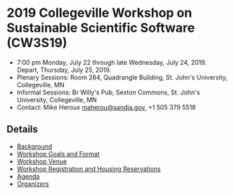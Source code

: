 
# 2019 Collegeville Workshop on Sustainable Scientific Software (CW3S19)

- 7:00 pm Monday, July 22 through late Wednesday, July 24, 2019.  Depart, Thursday, July 25, 2019.
- Plenary Sessions: Room 264, Quadrangle Building, St. John's University, Collegeville, MN
- Informal Sessions: Br Willy's Pub, Sexton Commons, St. John's University, Collegeville, MN
- Contact: Mike Heroux <maherou@sandia.gov>, +1 505 379 5518

## Details
- [Background](Background.md)
- [Workshop Goals and Format](GoalsFormat.md)
- [Workshop Venue](Venue.md)
- [Workshop Registration and Housing Reservations](Registration.md)
- [Agenda](Agenda.md)
- [Organizers](Organizers.md)
